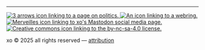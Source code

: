 
<br>
<hr>

<div class="footer icons">
	<a href="/about/politics">
		<img src="/data/site/icons/3arrows.png" alt="3 arrows icon linking to a page on politics."/>
	</a>
	<a href="https://webring.xxiivv.com/">
		<img src="/data/site/icons/rotonde.png" alt="An icon linking to a webring."/>
	</a>
	<a href="https://merveilles.town/@xo">
		<img src="/data/site/icons/merveilles.png" alt="Merveilles icon linking to xo's Mastodon social media page."/>
	</a>
	<a href="https://creativecommons.org/licenses/by-nc-sa/4.0/">
		<img src="/data/site/icons/cc.png" alt="Creative commons icon linking to the by-nc-sa-4.0 license."/>
	</a>
	
</div>

xo © 2025 all rights reserved — [attribution](/license-and-attribution.html)

<link rel="stylesheet" href="/style/xo.codes.css">